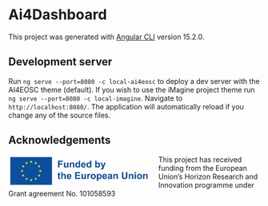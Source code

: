 # Ai4Dashboard

This project was generated with [Angular CLI](https://github.com/angular/angular-cli) version 15.2.0.

## Development server

Run `ng serve --port=8080 -c local-ai4eosc` to deploy a dev server with the AI4EOSC theme (default). If you wish to use the iMagine project theme run `ng serve --port=8080 -c local-imagine`. Navigate to `http://localhost:8080/`. The application will automatically reload if you change any of the source files.


## Acknowledgements

<img width=300 align="left" src="https://github.com/AI4EOSC/.github/raw/ai4eosc/profile/EN-Funded.jpg" alt="Funded by the European Union" />

This project has received funding from the European Union’s Horizon Research and Innovation programme under Grant agreement No. 101058593